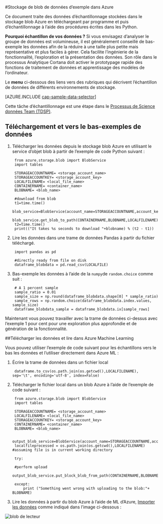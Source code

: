 <properties 
    pageTitle="Stockage de blob de données d’exemple dans Azure | Microsoft Azure" 
    description="Exemple de données dans le stockage Blob Azure" 
    services="machine-learning,storage" 
    documentationCenter="" 
    authors="bradsev" 
    manager="jhubbard" 
    editor="cgronlun" />

<tags 
    ms.service="machine-learning" 
    ms.workload="data-services" 
    ms.tgt_pltfrm="na" 
    ms.devlang="na" 
    ms.topic="article" 
    ms.date="09/19/2016" 
    ms.author="fashah;garye;bradsev" /> 

#<a name="heading"></a>Stockage de blob de données d’exemple dans Azure


Ce document traite des données d’échantillonnage stockées dans le stockage blob Azure en téléchargeant par programme et puis d’échantillonnage à l’aide des procédures écrites dans les Python.

**Pourquoi échantillon de vos données ?**
Si vous envisagez d’analyser le groupe de données est volumineuse, il est généralement conseillé de bas-exemple les données afin de la réduire à une taille plus petite mais représentative et plus faciles à gérer. Cela facilite l’ingénierie de la fonctionnalité, l’exploration et la présentation des données. Son rôle dans le processus Analytique Cortana doit activer le prototypage rapide des fonctions de traitement de données et apprentissage des modèles de l’ordinateur.

Le **menu** ci-dessous des liens vers des rubriques qui décrivent l’échantillon de données de différents environnements de stockage. 

[AZURE.INCLUDE [cap-sample-data-selector](../../includes/cap-sample-data-selector.md)]

Cette tâche d’échantillonnage est une étape dans le [Processus de Science données Team (TDSP)](https://azure.microsoft.com/documentation/learning-paths/cortana-analytics-process/).


## <a name="download-and-down-sample-data"></a>Téléchargement et vers le bas-exemples de données
1. Télécharger les données depuis le stockage blob Azure en utilisant le service d’objet blob à partir de l’exemple de code Python suivant : 

        from azure.storage.blob import BlobService
        import tables
        
        STORAGEACCOUNTNAME= <storage_account_name>
        STORAGEACCOUNTKEY= <storage_account_key>
        LOCALFILENAME= <local_file_name>        
        CONTAINERNAME= <container_name>
        BLOBNAME= <blob_name>

        #download from blob
        t1=time.time()
        blob_service=BlobService(account_name=STORAGEACCOUNTNAME,account_key=STORAGEACCOUNTKEY)
        blob_service.get_blob_to_path(CONTAINERNAME,BLOBNAME,LOCALFILENAME)
        t2=time.time()
        print(("It takes %s seconds to download "+blobname) % (t2 - t1))

2. Lire les données dans une trame de données Pandas à partir du fichier téléchargé.

        import pandas as pd

        #directly ready from file on disk
        dataframe_blobdata = pd.read_csv(LOCALFILE)

3. Bas-exemple les données à l’aide de la `numpy`de `random.choice` comme suit :

        # A 1 percent sample
        sample_ratio = 0.01 
        sample_size = np.round(dataframe_blobdata.shape[0] * sample_ratio)
        sample_rows = np.random.choice(dataframe_blobdata.index.values, sample_size)
        dataframe_blobdata_sample = dataframe_blobdata.ix[sample_rows]

Maintenant vous pouvez travailler avec la trame de données ci-dessus avec l’exemple 1 pour cent pour une exploration plus approfondie et de génération de la fonctionnalité.

##<a name="heading"></a>Télécharger les données et lire dans Azure Machine Learning

Vous pouvez utiliser l’exemple de code suivant pour les échantillons vers le bas les données et l’utiliser directement dans Azure ML :

1. Écrire la trame de données dans un fichier local

        dataframe.to_csv(os.path.join(os.getcwd(),LOCALFILENAME), sep='\t', encoding='utf-8', index=False)

2. Télécharger le fichier local dans un blob Azure à l’aide de l’exemple de code suivant :

        from azure.storage.blob import BlobService
        import tables

        STORAGEACCOUNTNAME= <storage_account_name>
        LOCALFILENAME= <local_file_name>
        STORAGEACCOUNTKEY= <storage_account_key>
        CONTAINERNAME= <container_name>
        BLOBNAME= <blob_name>

        output_blob_service=BlobService(account_name=STORAGEACCOUNTNAME,account_key=STORAGEACCOUNTKEY)    
        localfileprocessed = os.path.join(os.getcwd(),LOCALFILENAME) #assuming file is in current working directory
        
        try:
       
        #perform upload
        output_blob_service.put_block_blob_from_path(CONTAINERNAME,BLOBNAME,localfileprocessed)
        
        except:         
            print ("Something went wrong with uploading to the blob:"+ BLOBNAME)

3. Lire les données à partir du blob Azure à l’aide de ML d’Azure, [Importer les données](https://msdn.microsoft.com/library/azure/4e1b0fe6-aded-4b3f-a36f-39b8862b9004/) comme indiqué dans l’image ci-dessous :
 
![blob de lecteur](./media/machine-learning-data-science-sample-data-blob/reader_blob.png)

 
